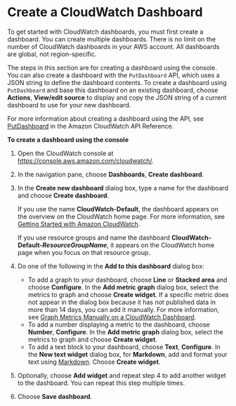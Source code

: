 # Create a CloudWatch Dashboard<a name="create_dashboard"></a>

To get started with CloudWatch dashboards, you must first create a dashboard\. You can create multiple dashboards\. There is no limit on the number of CloudWatch dashboards in your AWS account\. All dashboards are global, not region\-specific\.

The steps in this section are for creating a dashboard using the console\. You can also create a dashboard with the `PutDashboard` API, which uses a JSON string to define the dashboard contents\. To create a dashboard using `PutDashboard` and base this dashboard on an existing dashboard, choose **Actions**, **View/edit source** to display and copy the JSON string of a current dashboard to use for your new dashboard\.

For more information about creating a dashboard using the API, see [PutDashboard](https://docs.aws.amazon.com/AmazonCloudWatch/latest/APIReference/API_PutDashboard.html) in the Amazon CloudWatch API Reference\.

**To create a dashboard using the console**

1. Open the CloudWatch console at [https://console\.aws\.amazon\.com/cloudwatch/](https://console.aws.amazon.com/cloudwatch/)\.

1. In the navigation pane, choose **Dashboards**, **Create dashboard**\.

1. In the **Create new dashboard** dialog box, type a name for the dashboard and choose **Create dashboard**\.

   If you use the name **CloudWatch\-Default**, the dashboard appears on the overview on the CloudWatch home page\. For more information, see [Getting Started with Amazon CloudWatch](GettingStarted.md)\.

   If you use resource groups and name the dashboard **CloudWatch\-Default\-*ResourceGroupName***, it appears on the CloudWatch home page when you focus on that resource group\.

1. Do one of the following in the **Add to this dashboard** dialog box:
   + To add a graph to your dashboard, choose **Line** or **Stacked area** and choose **Configure**\. In the **Add metric graph** dialog box, select the metrics to graph and choose **Create widget**\. If a specific metric does not appear in the dialog box because it has not published data in more than 14 days, you can add it manually\. For more information, see [Graph Metrics Manually on a CloudWatch Dashboard](add_old_metrics_to_graph.md)\.
   + To add a number displaying a metric to the dashboard, choose **Number**, **Configure**\. In the **Add metric graph** dialog box, select the metrics to graph and choose **Create widget**\.
   + To add a text block to your dashboard, choose **Text**, **Configure**\. In the **New text widget** dialog box, for **Markdown**, add and format your text using [Markdown](https://docs.aws.amazon.com/general/latest/gr/aws-markdown.html)\. Choose **Create widget**\.

1. Optionally, choose **Add widget** and repeat step 4 to add another widget to the dashboard\. You can repeat this step multiple times\.

1. Choose **Save dashboard**\.